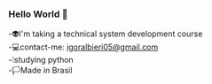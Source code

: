 ### Hello World 👋

-👽I'm taking a technical system development course
<br>-💻contact-me: igoralbieri05@gmail.com
<br>-❕studying python
<br>-🏳Made in Brasil
